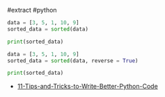#extract
#python

```python
data = [3, 5, 1, 10, 9]
sorted_data = sorted(data)

print(sorted_data)

data = [3, 5, 1, 10, 9]
sorted_data = sorted(data, reverse = True)

print(sorted_data)
```

- [11-Tips-and-Tricks-to-Write-Better-Python-Code](11-Tips-and-Tricks-to-Write-Better-Python-Code.md)
